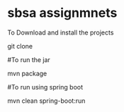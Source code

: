# sbsa assignmnets
To Download and install the projects 

git clone 

#To run the jar

mvn package 

#To run using spring boot

mvn clean spring-boot:run
